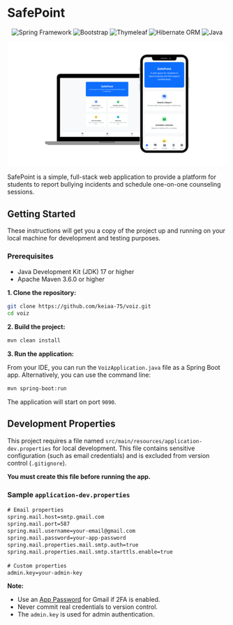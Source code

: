 # SafePoint

<p align="center">
    <img alt = "Spring Framework" src="https://img.shields.io/badge/spring-%236DB33F.svg?style=for-the-badge&logo=spring&logoColor=white"/>
    <img alt = "Bootstrap" src="https://img.shields.io/badge/bootstrap-%238511FA.svg?style=for-the-badge&logo=bootstrap&logoColor=white"/>
    <img alt = "Thymeleaf" src="https://img.shields.io/badge/Thymeleaf-%23005C0F.svg?style=for-the-badge&logo=Thymeleaf&logoColor=white"/>
    <img alt = "Hibernate ORM" src="https://img.shields.io/badge/Hibernate-59666C?style=for-the-badge&logo=Hibernate&logoColor=white"/>
    <img alt = "Java" src="https://img.shields.io/badge/java-%23ED8B00.svg?style=for-the-badge&logo=openjdk&logoColor=white"/>
</p>

![SafePoint app screenshot](screenshot.png)

SafePoint is a simple, full-stack web application to provide a platform for students to report bullying incidents and schedule one-on-one counseling sessions.

## Getting Started

These instructions will get you a copy of the project up and running on your local machine for development and testing purposes.

### Prerequisites

- Java Development Kit (JDK) 17 or higher
- Apache Maven 3.6.0 or higher

**1. Clone the repository:**

```sh
git clone https://github.com/keiaa-75/voiz.git
cd voiz
```

**2. Build the project:**

```sh
mvn clean install
```

**3. Run the application:**

From your IDE, you can run the `VoizApplication.java` file as a Spring Boot app. Alternatively, you can use the command line:

```sh
mvn spring-boot:run
```

The application will start on port `9090`.


## Development Properties

This project requires a file named `src/main/resources/application-dev.properties` for local development. This file contains sensitive configuration (such as email credentials) and is excluded from version control (`.gitignore`).

**You must create this file before running the app.**

### Sample `application-dev.properties`

```properties
# Email properties
spring.mail.host=smtp.gmail.com
spring.mail.port=587
spring.mail.username=your-email@gmail.com
spring.mail.password=your-app-password
spring.mail.properties.mail.smtp.auth=true
spring.mail.properties.mail.smtp.starttls.enable=true

# Custom properties
admin.key=your-admin-key
```

**Note:**
- Use an [App Password](https://support.google.com/accounts/answer/185833) for Gmail if 2FA is enabled.
- Never commit real credentials to version control.
- The `admin.key` is used for admin authentication.